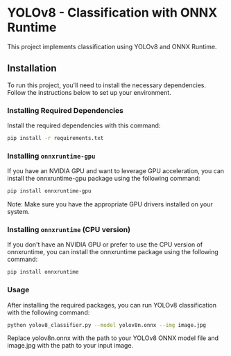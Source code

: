 # YOLOv8 - Classification with ONNX Runtime

This project implements classification using YOLOv8 and ONNX Runtime.

## Installation

To run this project, you'll need to install the necessary dependencies. Follow the instructions below to set up your environment.

### Installing Required Dependencies

Install the required dependencies with this command:

```bash
pip install -r requirements.txt
```

### Installing `onnxruntime-gpu`

If you have an NVIDIA GPU and want to leverage GPU acceleration, you can install the onnxruntime-gpu package using the following command:

```bash
pip install onnxruntime-gpu
```

Note: Make sure you have the appropriate GPU drivers installed on your system.

### Installing `onnxruntime` (CPU version)

If you don't have an NVIDIA GPU or prefer to use the CPU version of onnxruntime, you can install the onnxruntime package using the following command:

```bash
pip install onnxruntime
```

### Usage

After installing the required packages, you can run YOLOv8 classification with the following command:

```bash
python yolov8_classifier.py --model yolov8n.onnx --img image.jpg
```

Replace yolov8n.onnx with the path to your YOLOv8 ONNX model file and image.jpg with the path to your input image.
